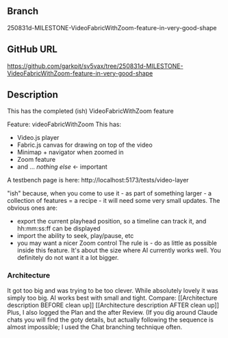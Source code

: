 ## Branch
250831d-MILESTONE-VideoFabricWithZoom-feature-in-very-good-shape

## GitHub URL
https://github.com/garkpit/sv5vax/tree/250831d-MILESTONE-VideoFabricWithZoom-feature-in-very-good-shape

## Description
This has the completed (ish) VideoFabricWithZoom feature

Feature: videoFabricWithZoom
This has:
- Video.js player
- Fabric.js canvas for drawing on top of the video
- Minimap + navigator when zoomed in
- Zoom feature
- and ... *nothing else* <- important

A testbench page is here:
http://localhost:5173/tests/video-layer

"ish" because, when you come to use it - as part of something larger - a collection of features = a recipe - it will need some very small updates. The obvious ones are:
* export the current playhead position, so a timeline can track it, and hh:mm:ss:ff can be displayed
* import the ability to seek, play/pause, etc
* you may want a nicer Zoom control
The rule is - do as little as possible inside this feature. It's about the size where AI currently works well. You definitely do not want it a lot bigger.

### Architecture
It got too big and was trying to be too clever. While absolutely lovely it was simply too big. AI works best with small and tight.
Compare:
[[Architecture description BEFORE clean up]]
[[Architecture description AFTER clean up]]
Plus, I also logged the Plan and the after Review. (If you dig around Claude chats you will find the goty details, but actually following the sequence is almost impossible; I used the Chat branching technique often.





